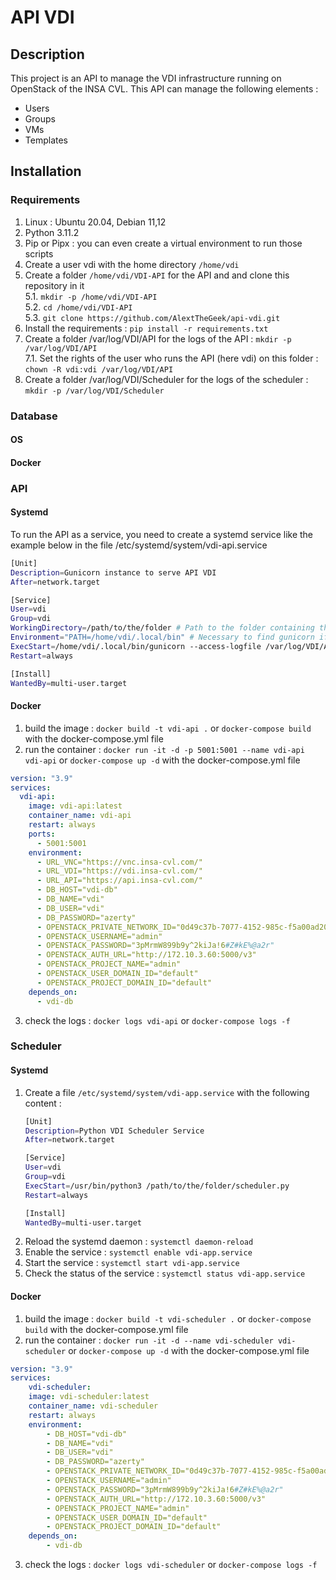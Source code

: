 # API VDI

## Description
This project is an API to manage the VDI infrastructure running on OpenStack of the INSA CVL.
This API can manage the following elements :
- Users
- Groups
- VMs
- Templates

## Installation
### Requirements
1. Linux : Ubuntu 20.04, Debian 11,12
2. Python 3.11.2
3. Pip or Pipx : you can even create a virtual environment to run those scripts
4. Create a user vdi with the home directory `/home/vdi`
5. Create a folder `/home/vdi/VDI-API` for the API and and clone this repository in it  
    5.1. `mkdir -p /home/vdi/VDI-API`  
    5.2. `cd /home/vdi/VDI-API`  
    5.3. `git clone https://github.com/AlextTheGeek/api-vdi.git`  
6. Install the requirements : `pip install -r requirements.txt`
7. Create a folder /var/log/VDI/API for the logs of the API : `mkdir -p /var/log/VDI/API`  
    7.1. Set the rights of the user who runs the API (here vdi) on this folder : `chown -R vdi:vdi /var/log/VDI/API`  
8. Create a folder /var/log/VDI/Scheduler for the logs of the scheduler : `mkdir -p /var/log/VDI/Scheduler`  

### Database
#### OS


#### Docker


### API
#### Systemd
To run the API as a service, you need to create a systemd service like the example below in the file /etc/systemd/system/vdi-api.service  
```bash
[Unit]
Description=Gunicorn instance to serve API VDI
After=network.target

[Service]
User=vdi
Group=vdi
WorkingDirectory=/path/to/the/folder # Path to the folder containing the wsgi.py file
Environment="PATH=/home/vdi/.local/bin" # Necessary to find gunicorn if you installed it with pipx
ExecStart=/home/vdi/.local/bin/gunicorn --access-logfile /var/log/VDI/API/access.log --error-logfile /var/log/VDI/API/error.log --workers 3 --bind 0.0.0.0:5001 main:app # You need to check 
Restart=always

[Install]
WantedBy=multi-user.target
```

#### Docker
1. build the image : `docker build -t vdi-api .` or `docker-compose build` with the docker-compose.yml file
2. run the container : `docker run -it -d -p 5001:5001 --name vdi-api vdi-api` or `docker-compose up -d` with the docker-compose.yml file
```yaml
version: "3.9"
services:
  vdi-api:
    image: vdi-api:latest
    container_name: vdi-api
    restart: always
    ports:
      - 5001:5001
    environment:
      - URL_VNC="https://vnc.insa-cvl.com/"
      - URL_VDI="https://vdi.insa-cvl.com/"
      - URL_API="https://api.insa-cvl.com/"
      - DB_HOST="vdi-db"
      - DB_NAME="vdi"
      - DB_USER="vdi"
      - DB_PASSWORD="azerty"
      - OPENSTACK_PRIVATE_NETWORK_ID="0d49c37b-7077-4152-985c-f5a00ad20677"
      - OPENSTACK_USERNAME="admin"
      - OPENSTACK_PASSWORD="3pMrmW899b9y^2kiJa!6#Z#kE%@a2r"
      - OPENSTACK_AUTH_URL="http://172.10.3.60:5000/v3"
      - OPENSTACK_PROJECT_NAME="admin"
      - OPENSTACK_USER_DOMAIN_ID="default"
      - OPENSTACK_PROJECT_DOMAIN_ID="default"
    depends_on:
      - vdi-db
```	
3. check the logs : `docker logs vdi-api` or `docker-compose logs -f`

### Scheduler
#### Systemd
1. Create a file `/etc/systemd/system/vdi-app.service` with the following content :  
    ```bash
    [Unit]
    Description=Python VDI Scheduler Service
    After=network.target

    [Service]
    User=vdi
    Group=vdi
    ExecStart=/usr/bin/python3 /path/to/the/folder/scheduler.py
    Restart=always

    [Install]
    WantedBy=multi-user.target
    ```
2. Reload the systemd daemon : `systemctl daemon-reload`
3. Enable the service : `systemctl enable vdi-app.service`
4. Start the service : `systemctl start vdi-app.service`
5. Check the status of the service : `systemctl status vdi-app.service`


#### Docker
1. build the image : `docker build -t vdi-scheduler .` or `docker-compose build` with the docker-compose.yml file
2. run the container : `docker run -it -d --name vdi-scheduler vdi-scheduler` or `docker-compose up -d` with the docker-compose.yml file
```yaml
version: "3.9"
services:
    vdi-scheduler:
    image: vdi-scheduler:latest
    container_name: vdi-scheduler
    restart: always
    environment:
        - DB_HOST="vdi-db"
        - DB_NAME="vdi"
        - DB_USER="vdi"
        - DB_PASSWORD="azerty"
        - OPENSTACK_PRIVATE_NETWORK_ID="0d49c37b-7077-4152-985c-f5a00ad20677"
        - OPENSTACK_USERNAME="admin"
        - OPENSTACK_PASSWORD="3pMrmW899b9y^2kiJa!6#Z#kE%@a2r"
        - OPENSTACK_AUTH_URL="http://172.10.3.60:5000/v3"
        - OPENSTACK_PROJECT_NAME="admin"
        - OPENSTACK_USER_DOMAIN_ID="default"
        - OPENSTACK_PROJECT_DOMAIN_ID="default" 
    depends_on:
        - vdi-db
```	
3. check the logs : `docker logs vdi-scheduler` or `docker-compose logs -f`